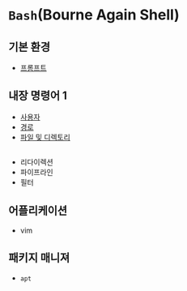 # `Bash`(Bourne Again Shell)

## 기본 환경

- [프롬프트](./bash/environment/prompt.md)

## 내장 명령어 1

- [사용자](./bash/built_in_command/user.md)
- [경로](./bash/built_in_command/path.md)
- [파일 및 디렉토리](./bash/built_in_command/file.md)

##

- 리다이렉션
- 파이프라인
- 필터

## 어플리케이션

- vim

## 패키지 매니져

- `apt`
